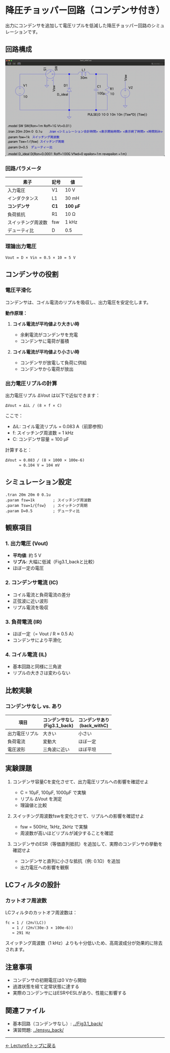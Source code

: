 # 降圧チョッパー回路（コンデンサ付き）

出力にコンデンサを追加して電圧リプルを低減した降圧チョッパー回路のシミュレーションです。

## 回路構成

![回路図](back_withC.png)

### 回路パラメータ

| 素子 | 記号 | 値 |
|------|------|-----|
| 入力電圧 | V1 | 10 V |
| インダクタンス | L1 | 30 mH |
| **コンデンサ** | **C1** | **100 μF** |
| 負荷抵抗 | R1 | 10 Ω |
| スイッチング周波数 | fsw | 1 kHz |
| デューティ比 | D | 0.5 |

### 理論出力電圧

```
Vout = D × Vin = 0.5 × 10 = 5 V
```

## コンデンサの役割

### 電圧平滑化

コンデンサは、コイル電流のリプルを吸収し、出力電圧を安定化します。

**動作原理：**

1. **コイル電流が平均値より大きい時**
   - 余剰電流がコンデンサを充電
   - コンデンサに電荷が蓄積

2. **コイル電流が平均値より小さい時**
   - コンデンサが放電して負荷に供給
   - コンデンサから電荷が放出

### 出力電圧リプルの計算

出力電圧リプル ΔVout は以下で近似できます：

```
ΔVout ≈ ΔiL / (8 × f × C)
```

ここで：
- ΔiL: コイル電流リプル = 0.083 A（前節参照）
- f: スイッチング周波数 = 1 kHz
- C: コンデンサ容量 = 100 μF

計算すると：
```
ΔVout ≈ 0.083 / (8 × 1000 × 100e-6)
      ≈ 0.104 V = 104 mV
```

## シミュレーション設定

```spice
.tran 20m 20m 0 0.1u
.param fsw=1k        ; スイッチング周波数
.param Tsw=1/{fsw}   ; スイッチング周期
.param D=0.5         ; デューティ比
```

## 観察項目

### 1. 出力電圧 (Vout)

- **平均値**: 約 5 V
- **リプル**: 大幅に低減（Fig3.1_backと比較）
- ほぼ一定の電圧

### 2. コンデンサ電流 (IC)

- コイル電流と負荷電流の差分
- 正弦波に近い波形
- リプル電流を吸収

### 3. 負荷電流 (IR)

- ほぼ一定（= Vout / R ≈ 0.5 A）
- コンデンサにより平滑化

### 4. コイル電流 (IL)

- 基本回路と同様に三角波
- リプルの大きさは変わらない

## 比較実験

### コンデンサなし vs. あり

| 項目 | コンデンサなし<br>(Fig3.1_back) | コンデンサあり<br>(back_withC) |
|------|-------------------------------|------------------------------|
| 出力電圧リプル | 大きい | 小さい |
| 負荷電流 | 変動大 | ほぼ一定 |
| 電圧波形 | 三角波に近い | ほぼ平坦 |

## 実験課題

1. コンデンサ容量Cを変化させて、出力電圧リプルへの影響を確認せよ
   - C = 10μF, 100μF, 1000μF で実験
   - リプル ΔVout を測定
   - 理論値と比較

2. スイッチング周波数fswを変化させて、リプルへの影響を確認せよ
   - fsw = 500Hz, 1kHz, 2kHz で実験
   - 周波数が高いほどリプルが減少することを確認

3. コンデンサのESR（等価直列抵抗）を追加して、実際のコンデンサの挙動を確認せよ
   - コンデンサと直列に小さな抵抗（例: 0.1Ω）を追加
   - 出力電圧への影響を観察

## LCフィルタの設計

### カットオフ周波数

LCフィルタのカットオフ周波数は：

```
fc = 1 / (2π√(LC))
   = 1 / (2π√(30e-3 × 100e-6))
   ≈ 291 Hz
```

スイッチング周波数（1 kHz）よりも十分低いため、高周波成分が効果的に除去されます。

## 注意事項

- コンデンサの初期電圧は0 Vから開始
- 過渡状態を経て定常状態に達する
- 実際のコンデンサにはESRやESLがあり、性能に影響する

## 関連ファイル

- 基本回路（コンデンサなし）: [../Fig3.1_back/](../Fig3.1_back/)
- 演習問題: [../ensyu_back/](../ensyu_back/)

---

[← Lecture5トップに戻る](../)
